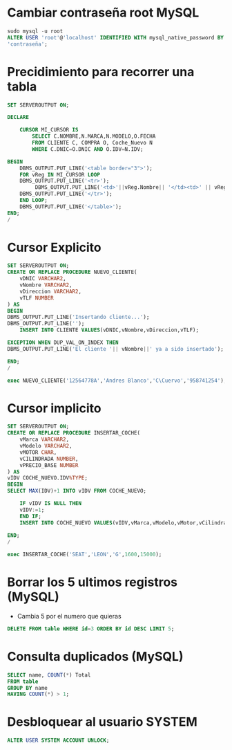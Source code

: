 # Cambiar contraseña root MySQL
~~~sql
sudo mysql -u root
ALTER USER 'root'@'localhost' IDENTIFIED WITH mysql_native_password BY
'contraseña'; 
~~~

# Precidimiento para recorrer una tabla

~~~sql
SET SERVEROUTPUT ON;

DECLARE

    CURSOR MI_CURSOR IS
        SELECT C.NOMBRE,N.MARCA,N.MODELO,O.FECHA 
        FROM CLIENTE C, COMPRA O, Coche_Nuevo N
        WHERE C.DNIC=O.DNIC AND O.IDV=N.IDV;

BEGIN
    DBMS_OUTPUT.PUT_LINE('<table border="3">');
    FOR vReg IN MI_CURSOR LOOP
    DBMS_OUTPUT.PUT_LINE('<tr>');
         DBMS_OUTPUT.PUT_LINE('<td>'||vReg.Nombre|| '</td><td>' || vReg.Marca||'</td><td>'||vReg.Modelo||'</td><td>'||vReg.Fecha||'</td>');
    DBMS_OUTPUT.PUT_LINE('</tr>');
    END LOOP;
    DBMS_OUTPUT.PUT_LINE('</table>');
END;
/
~~~

# Cursor Explicito
~~~SQL
SET SERVEROUTPUT ON;
CREATE OR REPLACE PROCEDURE NUEVO_CLIENTE(
	vDNIC VARCHAR2,
	vNombre VARCHAR2,
	vDireccion VARCHAR2,
	vTLF NUMBER
) AS
BEGIN
DBMS_OUTPUT.PUT_LINE('Insertando cliente...');
DBMS_OUTPUT.PUT_LINE('');
	INSERT INTO CLIENTE VALUES(vDNIC,vNombre,vDireccion,vTLF);

EXCEPTION WHEN DUP_VAL_ON_INDEX THEN
DBMS_OUTPUT.PUT_LINE('El cliente '|| vNombre||' ya a sido insertado');

END;
/

exec NUEVO_CLIENTE('12564778A','Andres Blanco','C\Cuervo','958741254');
~~~

# Cursor implicito
~~~sql
SET SERVEROUTPUT ON;
CREATE OR REPLACE PROCEDURE INSERTAR_COCHE(
	vMarca VARCHAR2,
	vModelo VARCHAR2,
	vMOTOR CHAR,
	vCILINDRADA NUMBER,
    vPRECIO_BASE NUMBER
) AS
vIDV COCHE_NUEVO.IDV%TYPE;
BEGIN
SELECT MAX(IDV)+1 INTO vIDV FROM COCHE_NUEVO;

	IF vIDV IS NULL THEN
    vIDV:=1;
    END IF;
    INSERT INTO COCHE_NUEVO VALUES(vIDV,vMarca,vModelo,vMotor,vCilindrada,vPrecio_Base);
    
END;
/

exec INSERTAR_COCHE('SEAT','LEON','G',1600,15000);
~~~

# Borrar los 5 ultimos registros (MySQL)
- Cambia 5 por el numero que quieras
~~~sql
DELETE FROM table WHERE id=3 ORDER BY id DESC LIMIT 5;
~~~

# Consulta duplicados (MySQL)
~~~sql
SELECT name, COUNT(*) Total
FROM table
GROUP BY name
HAVING COUNT(*) > 1;
~~~

# Desbloquear al usuario SYSTEM
~~~sql
ALTER USER SYSTEM ACCOUNT UNLOCK;
~~~

